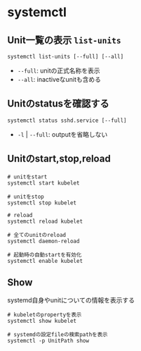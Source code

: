 # systemctl

## Unit一覧の表示 `list-units`

```shell
systemctl list-units [--full] [--all]
```

* `--full`: unitの正式名称を表示
* `--all`: inactiveなunitも含める


## Unitのstatusを確認する

```shell
systemctl status sshd.service [--full]
```

* `-l` | `--full`: outputを省略しない

## Unitのstart,stop,reload

```shell
# unitをstart
systemctl start kubelet

# unitをstop
systemctl stop kubelet

# reload
systemctl reload kubelet

# 全てのunitのreload
systemctl daemon-reload

# 起動時の自動startを有効化
systemctl enable kubelet
```

## Show

systemd自身やunitについての情報を表示する

```shell
# kubeletのpropertyを表示
systemctl show kubelet

# systemdの設定fileの検索pathを表示
systemctl -p UnitPath show
```

